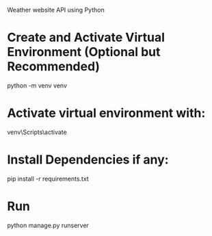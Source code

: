 Weather website API using Python 
# Create and Activate Virtual Environment (Optional but Recommended)
python -m venv venv

# Activate virtual environment with: 
venv\Scripts\activate

# Install Dependencies if any:
pip install -r requirements.txt

# Run 
python manage.py runserver